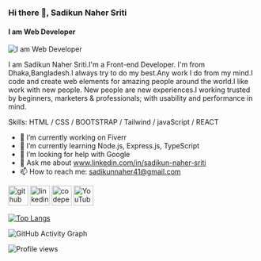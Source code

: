 ### Hi there 👋, Sadikun Naher Sriti
#### I am Web Developer
![I am Web Developer](https://camo.githubusercontent.com/6f5e3ead776bc722fbfc3da2c8b1454a7a5f27a07b34c0ced075f90a6c25a3be/68747470733a2f2f6d69726f2e6d656469756d2e636f6d2f6d61782f313630302f302a4b32574c4d5445784c79696461374f522e676966)

I am Sadikun Naher Sriti.I'm a Front-end Developer. I'm from Dhaka,Bangladesh.I always try to do my best.Any work I do from my mind.I code and create web elements for amazing people around the world.I like work with new people. New people are new experiences.I working trusted by beginners, marketers & professionals; with usability and performance in mind.

Skills: HTML / CSS / BOOTSTRAP / Tailwind / javaScript / REACT

- 🔭 I’m currently working on Fiverr 
- 🌱 I’m currently learning Node.js, Express.js, TypeScript 
- 🤔 I’m looking for help with Google 
- 💬 Ask me about www.linkedin.com/in/sadikun-naher-sriti 
- 📫 How to reach me: sadikunnaher41@gmail.com 


[<img src='https://cdn.jsdelivr.net/npm/simple-icons@3.0.1/icons/github.svg' alt='github' height='40'>](https://github.com/https://github.com/snSriti)  [<img src='https://cdn.jsdelivr.net/npm/simple-icons@3.0.1/icons/linkedin.svg' alt='linkedin' height='40'>](https://www.linkedin.com/in/www.linkedin.com/in/sadikun-naher-sriti/)  [<img src='https://cdn.jsdelivr.net/npm/simple-icons@3.0.1/icons/codepen.svg' alt='codepen' height='40'>](https://codepen.io/https://codepen.io/sritis)  [<img src='https://cdn.jsdelivr.net/npm/simple-icons@3.0.1/icons/youtube.svg' alt='YouTube' height='40'>](https://www.youtube.com/channel/https://www.youtube.com/channel/UChRJK25KjstRURWKtpTPmKQ)  

[![Top Langs](https://github-readme-stats.vercel.app/api/top-langs/?username=https://github.com/snSriti)](https://github.com/anuraghazra/github-readme-stats)

![GitHub Activity Graph](https://activity-graph.herokuapp.com/graph?username=https://github.com/snSriti)  

![Profile views](https://gpvc.arturio.dev/https://github.com/snSriti)  
